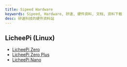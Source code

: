 ```yaml
---
title: Sipeed Hardware
keywords: Sipeed, Hardware, 矽速, 硬件资料, 文档, 资料下载
desc: 矽速科技的硬件资料站
---
```


## LicheePi (Linux)

- [LicheePi Zero](./)
- [LicheePi Zero Plus](./)
- [LicheePi Nano](./)
